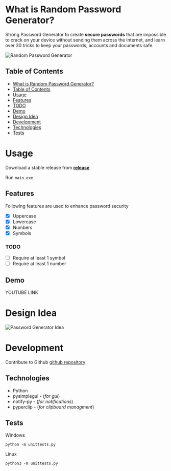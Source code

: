 # What is Random Password Generator?

Strong Password Generator to create **secure passwords** that are impossible to crack on your device without sending them across the Internet, and learn over 30 tricks to keep your passwords, accounts and documents safe.

![Random Password Generator](D:\jana\c++\zadaci\zadatak\trougao.png)

## Table of Contents

  - [What is Random Password Generator?](#what-is-random-password-generator)
  - [Table of Contents](#table-of-contents)
  - [Usage](#usage)
  - [Features](#features)
  - [TODO](#todo)
  - [Demo](#demo)
  - [Design Idea](#design-idea)
  - [Development](#development)
  - [Technologies](#technologies)
  - [Tests](#tests)


# Usage

Download a stable release from 
[**release**](https://github.com/janajolovic/random-password-generator/releases/download/v1.0/main.exe)

Run `main.exe`

## Features

Following features are used to enhance password security

- [x] Uppercase
- [x] Lowercase
- [x] Numbers
- [x] Symbols

### TODO

- [ ] Require at least 1 symbol
- [ ] Require at least 1 number 

## Demo 

YOUTUBE LINK

# Design Idea

![Password Generator Idea](https://addons.cdn.mozilla.net/user-media/previews/full/228/228679.png?modified=1574700394)

# Development

Contribute to Github [github repository](https://www.github.com/janajolovic)

## Technologies

- Python
- pysimplegui - (*for gui*)
- notify-py - (*for notifications*)
- pyperclip - (*for clipboard managment*)

## Tests

Windows

`python -m unittests.py`

Linux

`python3 -m unittests.py`


